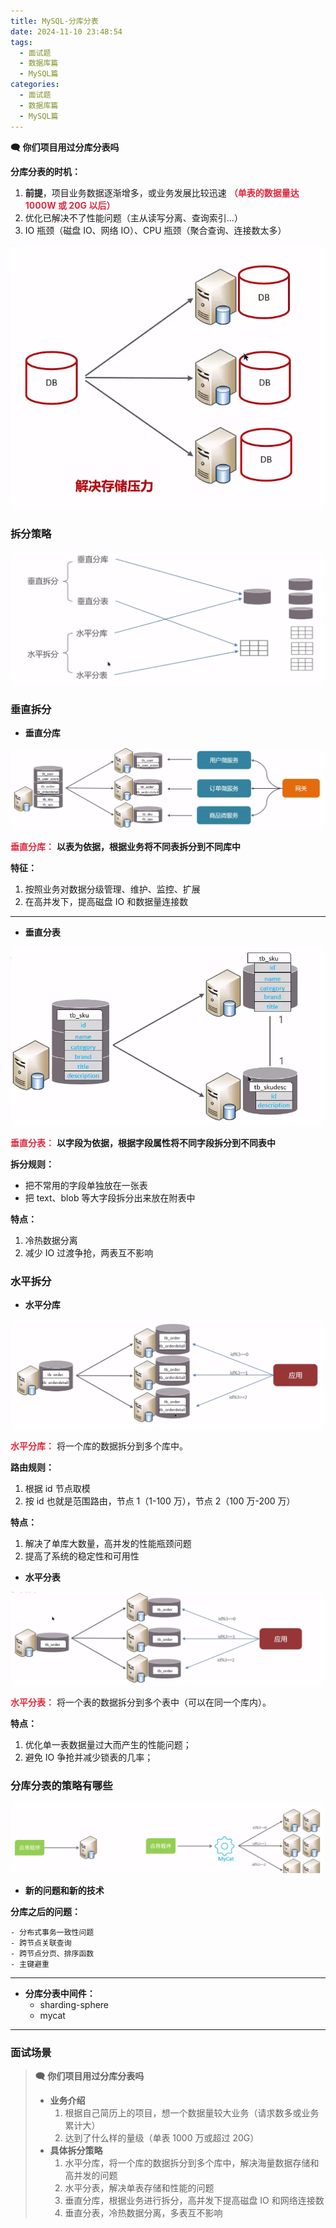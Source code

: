 ```yaml
---
title: MySQL-分库分表
date: 2024-11-10 23:48:54
tags:
  - 面试题
  - 数据库篇
  - MySQL篇
categories:
  - 面试题
  - 数据库篇
  - MySQL篇
---
```

**🗨️** **你们项目用过分库分表吗**

**分库分表的时机：**

1. **前提**，项目业务数据逐渐增多，或业务发展比较迅速	**<font style="color:#DF2A3F;">（单表的数据量达 1000W 或 20G 以后）</font>**
2. 优化已解决不了性能问题（主从读写分离、查询索引...）
3. IO 瓶颈（磁盘 IO、网络 IO）、CPU 瓶颈（聚合查询、连接数太多）

![](../../../../images/面试题/数据库篇/MySQL篇/image_494b875d-56ff-4d54-9071-a01466dc106c.png)

### 拆分策略
![](../../../../images/面试题/数据库篇/MySQL篇/image_c234c6db-7a3a-4262-846d-315f24ca1796.png)

### 垂直拆分
+ **垂直分库**

![](../../../../images/面试题/数据库篇/MySQL篇/image_970c16eb-f551-44e0-8a41-85ee76545451.png)

**<font style="color:#DF2A3F;">垂直分库：</font>** **以表为依据，根据业务将不同表拆分到不同库中**

**特征：**

1. 按照业务对数据分级管理、维护、监控、扩展
2. 在高并发下，提高磁盘 IO 和数据量连接数

****

+ **垂直分表**

![](../../../../images/面试题/数据库篇/MySQL篇/image_320c7b32-b29e-4bfe-b4b1-4acccaf4f75c.png)

**<font style="color:#DF2A3F;">垂直分表：</font>** **以字段为依据，根据字段属性将不同字段拆分到不同表中**

**拆分规则：**

+ 把不常用的字段单独放在一张表
+ 把 text、blob 等大字段拆分出来放在附表中

**特点：**

1. 冷热数据分离
2. 减少 IO 过渡争抢，两表互不影响



### 水平拆分
+ **水平分库**

![](../../../../images/面试题/数据库篇/MySQL篇/image_c9ff9580-81b9-40a4-9b38-1623ddd4973e.png)

**<font style="color:#DF2A3F;">水平分库：</font>** 将一个库的数据拆分到多个库中。



**路由规则：**

1. 根据 id 节点取模
2. 按 id 也就是范围路由，节点 1（1-100 万），节点 2（100 万-200 万）



**特点：**

1. 解决了单库大数量，高并发的性能瓶颈问题
2. 提高了系统的稳定性和可用性





+ **水平分表**

![](../../../../images/面试题/数据库篇/MySQL篇/image_9a703985-1f4f-47c1-a7f5-53638cbdbbac.png)

**<font style="color:#DF2A3F;">水平分表：</font>** 将一个表的数据拆分到多个表中（可以在同一个库内）。



**特点：**

1. 优化单一表数据量过大而产生的性能问题；
2. 避免 IO 争抢并减少锁表的几率；



### 分库分表的策略有哪些
![](../../../../images/面试题/数据库篇/MySQL篇/image_260d3819-203a-4485-b2e9-5b2ac832ca94.png)

+ **新的问题和新的技术**

**分库之后的问题：**

    - 分布式事务一致性问题
    - 跨节点关联查询
    - 跨节点分页、排序函数
    - 主键避重

****

+ **分库分表中间件：**
    - sharding-sphere
    - mycat

****

### 面试场景
> **🗨️** **你们项目用过分库分表吗**
> 
> + **业务介绍**
>     1. 根据自己简历上的项目，想一个数据量较大业务（请求数多或业务累计大）
>     2. 达到了什么样的量级（单表 1000 万或超过 20G）
> + **具体拆分策略**
>     1. 水平分库，将一个库的数据拆分到多个库中，解决海量数据存储和高并发的问题
>     2. 水平分表，解决单表存储和性能的问题
>     3. 垂直分库，根据业务进行拆分，高并发下提高磁盘 IO 和网络连接数
>     4. 垂直分表，冷热数据分离，多表互不影响
